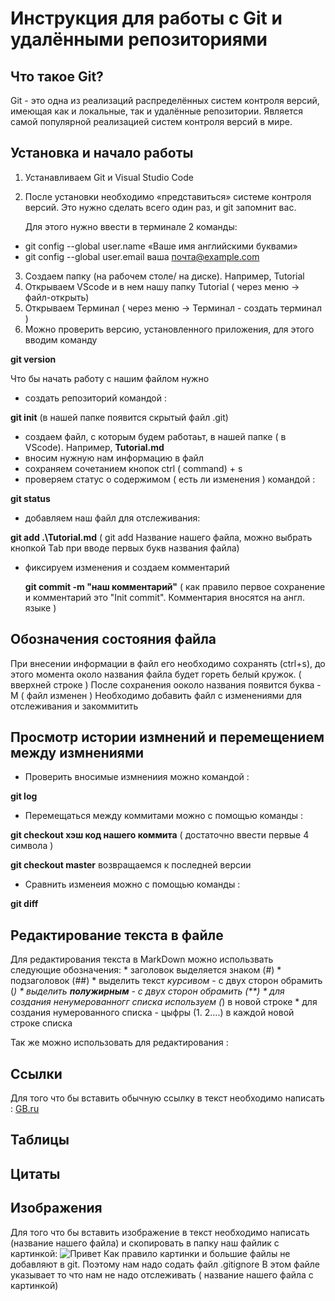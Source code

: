 # Инструкция для работы с Git и удалёнными репозиториями

## Что такое Git?
Git - это одна из реализаций распределённых систем контроля версий, имеющая как и локальные, так и удалённые репозитории. Является самой популярной реализацией систем контроля версий в мире.

## Установка и начало работы
  1. Устанавливаем Git и Visual Studio Code
  2. После установки необходимо «представиться» системе контроля версий. Это нужно сделать всего один раз, и git запомнит вас. 
  
       Для этого нужно ввести в терминале 2 команды: 
 * git config --global user.name «Ваше имя английскими буквами» 
 * git config --global user.email ваша почта@example.com 

3. Создаем папку (на рабочем столе/ на диске). Например, Tutorial
4. Открываем VScode  и в нем нашу папку Tutorial (  через меню -> файл-открыть)
5. Открываем Терминал ( через меню -> Терминал - создать терминал )
6. Можно проверить версию, установленного приложения, для этого вводим команду 

  **git version**

 Что бы начать работу с нашим файлом нужно 
 * создать репозиторий командой : 

  **git init** 
  (в нашей папке появится скрытый файл .git)
 * создаем файл, с которым будем работаьт, в нашей папке ( в VScode). Например, **Tutorial.md**
 * вносим нужную нам информацию в файл
 * сохраняем  сочетанием кнопок ctrl ( command) + s 
 * проверяем статус о содержимом ( есть ли изменения ) командой :

  **git status**

 * добавляем наш файл для отслеживания:

  **git add .\Tutorial.md** ( git add Название нашего файла, можно выбрать кнопкой Tab  при вводе первых букв названия файла)

 * фиксируем изменения и создаем комментарий 

   **git commit -m "наш комментарий"**  ( как правило первое сохранение и комментарий это "Init commit". Комментария вносятся на англ. языке )

 ## Обозначения состояния файла
    
 При внесении информации в файл его необходимо сохранять (ctrl+s),  до этого момента около названия файла будет гореть белый кружок. ( вверхней строке )
    После сохранения ооколо названия появится буква - M ( файл изменен )
    Необходимо добавить файл с изменениями для отслеживания и закоммитить 

 ##  Просмотр истории измнений и перемещением между измнениями
   * Проверить вносимые измнениия можно командой :

   **git log** 
   * Перемещаться между коммитами можно с помощью команды :

   **git checkout хэш код нашего коммита** ( достаточно ввести первые 4 символа )

   **git checkout master**  возвращаемся к последней версии 

   *  Сравнить изменеия можно с помощью команды :

   **git diff** 

   ##  Редактирование текста в файле
  Для редактирования текста в MarkDown  можно использвать следующие обозначения: 
      *  заголовок выделяется знаком (#)
      *  подзаголовок (##)
      *  выделить текст *курсивом* - с двух сторон обрамить (*)
      *  выделить **полужирным** -  с двух сторон обрамить (**)
      *  для создания ненумерованногг списка используем (*) в новой строке
      *  для создания нумерованного списка - цыфры (1. 2....) в каждой новой строке списка



Так же можно использовать для редактирования :

  ## Сcылки
  Для того что бы вставить обычную ссылку в текст необходимо написать :
  [GB.ru](https://gb.ru)

  ## Таблицы

  ## Цитаты

  ## Изображения 
  Для того что бы вставить изображение в текст необходимо написать (название нашего файла) и скопировать в папку наш файлик с картинкой:
  ![Привет](kot.jpg)
 Как правило картинки и большие файлы не добавляют в  git.  Поэтому нам надо содать файл .gitignore 
  В этом файле указывает то что нам не надо отслеживать ( название нашего файла с картинкой)
